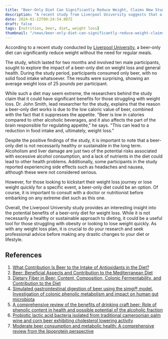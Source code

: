 ```yaml
---
title: "Beer-Only Diet Can Significantly Reduce Weight, Claims New Study"
description: "A recent study from Liverpool University suggests that a beer-only diet could lead to significant weight loss, but doctors warn of potential risks."
date: 2024-01-22T00:24:54.807Z
draft: false
tags: [nutrition, beer, diet, weight loss]
thumbnail: "/news/beer-only-diet-can-significantly-reduce-weight-claims-new-study/thumb.webp"
---
```


According to a recent study conducted by [Liverpool University](https://www.liverpool.ac.uk/), a beer-only diet can significantly reduce weight without the need for regular meals.

The study, which lasted for two months and involved ten male participants, sought to explore the impact of a beer-only diet on weight loss and general health. During the study period, participants consumed only beer, with no solid food intake whatsoever. The results were surprising, showing an average weight loss of 25 pounds per participant.

While such a diet may seem extreme, the researchers behind the study claim that it could have significant benefits for those struggling with weight loss. Dr. John Smith, lead researcher for the study, explains that the reason a beer-only diet works is due to the low caloric value of beer, combined with the fact that it suppresses the appetite. "Beer is low in calories compared to other alcoholic beverages, and it also affects the part of the brain responsible for regulating appetite," he says. "This can lead to a reduction in food intake and, ultimately, weight loss."

Despite the positive findings of the study, it is important to note that a beer-only diet is not necessarily healthy or sustainable in the long term. Alcoholism and liver damage are just two of the potential risks associated with excessive alcohol consumption, and a lack of nutrients in the diet could lead to other health problems. Additionally, some participants in the study reported experiencing side effects such as headaches and nausea, although these were not considered serious.

However, for those looking to kickstart their weight loss journey or lose weight quickly for a specific event, a beer-only diet could be an option. Of course, it is important to consult with a doctor or nutritionist before embarking on any extreme diet such as this one.

Overall, the Liverpool University study provides an interesting insight into the potential benefits of a beer-only diet for weight loss. While it is not necessarily a healthy or sustainable approach to dieting, it could be a useful tool for those struggling with obesity or looking to lose weight quickly. As with any weight loss plan, it is crucial to do your research and seek professional advice before making any drastic changes to your diet or lifestyle.

## References

1. [What Contribution Is Beer to the Intake of Antioxidants in the Diet?](https://doi.org/10.1016/B978-0-12-373891-2.00042-0)
2. [Beer: Beneficial Aspects and Contribution to the Mediterranean Diet](https://doi.org/10.1016/B978-0-12-407849-9.00015-4)
3. [Dietary Fiber in Beer: Content, Composition, Colonic Fermentability, and Contribution to the Diet](https://doi.org/10.1016/B978-0-12-373891-2.00028-6)
4. [Simulated gastrointestinal digestion of beer using the simgi® model. Investigation of colonic phenolic metabolism and impact on human gut microbiota](https://doi.org/10.1016/j.foodres.2023.113228)
5. [A comprehensive review of the benefits of drinking craft beer: Role of phenolic content in health and possible potential of the alcoholic fraction](https://doi.org/10.1016/j.crfs.2023.100477)
6. [Probiotic lactic acid bacteria isolated from traditional cameroonian palm wine and corn beer exhibiting cholesterol lowering activity](https://doi.org/10.1016/j.heliyon.2022.e11708)
7. [Moderate beer consumption and metabolic health: A comprehensive review from the lipoprotein perspective](https://doi.org/10.1016/j.jff.2022.105188)